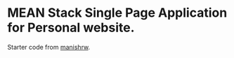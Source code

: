 # MEAN Stack Single Page Application for Personal website.

Starter code from [manishrw](mailto:manishsvnit007@gmail.com).

